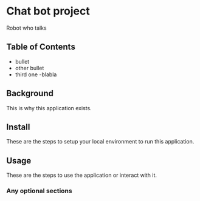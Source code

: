 # Chat bot project

Robot who talks

## Table of Contents

- bullet
- other bullet
- third one
-blabla

## Background

This is why this application exists.

## Install

These are the steps to setup your local environment to run this application.

## Usage

These are the steps to use the application or interact with it.

### Any optional sections
